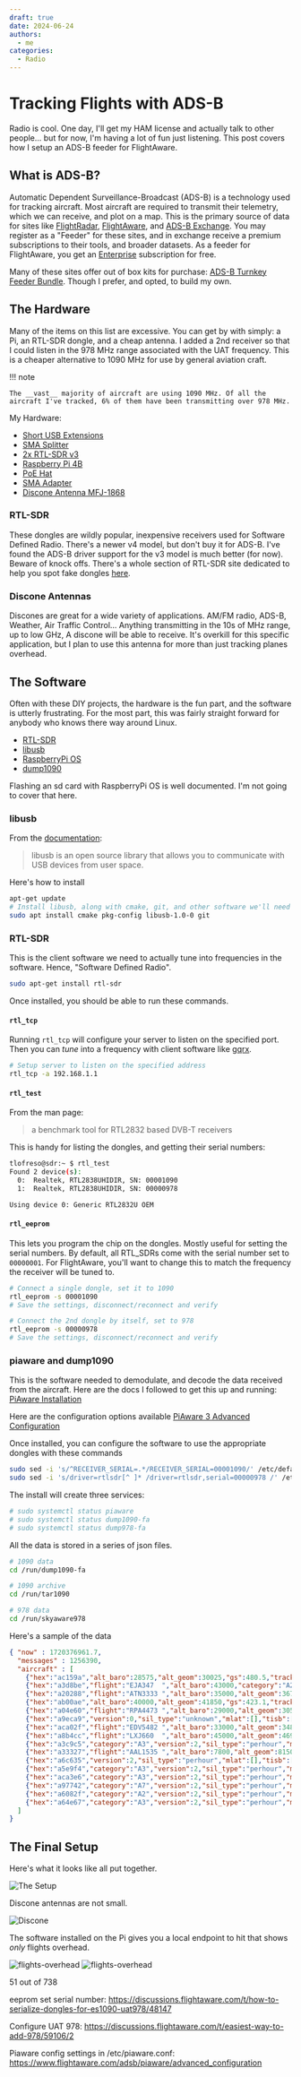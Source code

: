 ```yaml
---
draft: true
date: 2024-06-24
authors:
  - me
categories:
  - Radio
---
```


# Tracking Flights with ADS-B
Radio is cool. One day, I'll get my HAM license and actually talk to other people... but for now, I'm having a lot of fun just listening. This post covers how I setup an ADS-B feeder for FlightAware.

## What is ADS-B?
Automatic Dependent Surveillance-Broadcast (ADS-B) is a technology used for tracking aircraft. Most aircraft are required to transmit their telemetry, which we can receive, and plot on a map. This is the primary source of data for sites like [FlightRadar](https://www.flightradar24.com/), [FlightAware](https://www.flightaware.com/live/map), and [ADS-B Exchange](https://globe.adsbexchange.com/). You may register as a "Feeder" for these sites, and in exchange receive a premium subscriptions to their tools, and broader datasets. As a feeder for FlightAware, you get an [Enterprise](https://www.flightaware.com/commercial/premium/#subscriptions) subscription for free.  

Many of these sites offer out of box kits for purchase: [ADS-B Turnkey Feeder Bundle](https://store.adsbexchange.com/collections/frontpage/products/deluxe-dual-sdr-feeder-kit). Though I prefer, and opted, to build my own.

## The Hardware
Many of the items on this list are excessive. You can get by with simply: a Pi, an RTL-SDR dongle, and a cheap antenna. I added a 2nd receiver so that I could listen in the 978 MHz range associated with the UAT frequency. This is a cheaper alternative to 1090 MHz for use by general aviation craft. 

!!! note

    The __vast__ majority of aircraft are using 1090 MHz. Of all the aircraft I've tracked, 6% of them have been transmitting over 978 MHz.

My Hardware:

 - [Short USB Extensions](https://a.co/d/04jZBreV)
 - [SMA Splitter](https://a.co/d/0cGnkEcm)
 - [2x RTL-SDR v3](https://a.co/d/0d5nYy7S)
 - [Raspberry Pi 4B](https://www.microcenter.com/product/637834/raspberry-pi-4-model-b-4gb-ddr4)
 - [PoE Hat](https://a.co/d/0flXcGep)
 - [SMA Adapter](https://www.dxengineering.com/parts/cma-hm-05jsj)
 - [Discone Antenna MFJ-1868](https://www.dxengineering.com/parts/mfj-1866)

### RTL-SDR
These dongles are wildly popular, inexpensive receivers used for Software Defined Radio. There's a newer v4 model, but don't buy it for ADS-B. I've found the ADS-B driver support for the v3 model is much better (for now). Beware of knock offs. There's a whole section of RTL-SDR site dedicated to help you spot fake dongles [here](https://www.rtl-sdr.com/buy-rtl-sdr-dvb-t-dongles/).

### Discone Antennas
Discones are great for a wide variety of applications. AM/FM radio, ADS-B, Weather, Air Traffic Control... Anything transmitting in the 10s of MHz range, up to low GHz, A discone will be able to receive. It's overkill for this specific application, but I plan to use this antenna for more than just tracking planes overhead.

## The Software
Often with these DIY projects, the hardware is the fun part, and the software is utterly frustrating. For the most part, this was fairly straight forward for anybody who knows there way around Linux.

 - [RTL-SDR](https://github.com/osmocom/rtl-sdr)
 - [libusb](https://libusb.info/)
 - [RaspberryPi OS](https://www.raspberrypi.com/software/)
 - [dump1090](https://github.com/flightaware/dump1090)

Flashing an sd card with RaspberryPi OS is well documented. I'm not going to cover that here.

### libusb
From the [documentation](https://libusb.sourceforge.io/api-1.0/):

> libusb is an open source library that allows you to communicate with USB devices from user space.

Here's how to install

```bash
apt-get update
# Install libusb, along with cmake, git, and other software we'll need later
sudo apt install cmake pkg-config libusb-1.0-0 git
```

### RTL-SDR
This is the client software we need to actually tune into frequencies in the software. Hence, "Software Defined Radio".

```bash
sudo apt-get install rtl-sdr
```

Once installed, you should be able to run these commands.

#### `rtl_tcp`
Running `rtl_tcp` will configure your server to listen on the specified port. Then you can _tune_ into a frequency with client software like [gqrx](https://www.gqrx.dk).
```bash
# Setup server to listen on the specified address
rtl_tcp -a 192.168.1.1
```

#### `rtl_test`
From the man page:

> a benchmark tool for RTL2832 based DVB-T receivers

This is handy for listing the dongles, and getting their serial numbers:

```bash
tlofreso@sdr:~ $ rtl_test
Found 2 device(s):
  0:  Realtek, RTL2838UHIDIR, SN: 00001090
  1:  Realtek, RTL2838UHIDIR, SN: 00000978

Using device 0: Generic RTL2832U OEM
```

#### `rtl_eeprom`
This lets you program the chip on the dongles. Mostly useful for setting the serial numbers. By default, all RTL_SDRs come with the serial number set to `00000001`. For FlightAware, you'll want to change this to match the frequency the receiver will be tuned to.

```bash
# Connect a single dongle, set it to 1090
rtl_eeprom -s 00001090
# Save the settings, disconnect/reconnect and verify

# Connect the 2nd dongle by itself, set to 978
rtl_eeprom -s 00000978
# Save the settings, disconnect/reconnect and verify
```

### piaware and dump1090
This is the software needed to demodulate, and decode the data received from the aircraft. Here are the docs I followed to get this up and running: [PiAware Installation](https://www.flightaware.com/adsb/piaware/install)

Here are the configuration options available [PiAware 3 Advanced Configuration](https://www.flightaware.com/adsb/piaware/advanced_configuration)

Once installed, you can configure the software to use the appropriate dongles with these commands

```bash
sudo sed -i 's/^RECEIVER_SERIAL=.*/RECEIVER_SERIAL=00001090/' /etc/default/dump1090-fa
sudo sed -i 's/driver=rtlsdr[^ ]* /driver=rtlsdr,serial=00000978 /' /etc/default/dump978-fa
```

The install will create three services:

```bash
# sudo systemctl status piaware
# sudo systemctl status dump1090-fa
# sudo systemctl status dump978-fa
```

All the data is stored in a series of json files.

```bash
# 1090 data
cd /run/dump1090-fa

# 1090 archive
cd /run/tar1090

# 978 data
cd /run/skyaware978
```

Here's a sample of the data
```json
{ "now" : 1720376961.7,
  "messages" : 1256390,
  "aircraft" : [
    {"hex":"ac159a","alt_baro":28575,"alt_geom":30025,"gs":480.5,"track":72.8,"baro_rate":1216,"nav_qnh":1013.6,"nav_altitude_mcp":31008,"nav_modes":["autopilot","tcas"],"version":0,"nic_baro":1,"nac_p":10,"nac_v":2,"sil":3,"sil_type":"unknown","mlat":[],"tisb":[],"messages":15,"seen":11.1,"rssi":-26.3},
    {"hex":"a3d8be","flight":"EJA347  ","alt_baro":43000,"category":"A2","version":0,"nac_p":8,"sil":2,"sil_type":"unknown","mlat":[],"tisb":[],"messages":12,"seen":1.8,"rssi":-26.1},
    {"hex":"a20288","flight":"ATN3333 ","alt_baro":35000,"alt_geom":36750,"gs":516.5,"track":92.4,"baro_rate":64,"squawk":"6223","emergency":"none","category":"A5","nav_qnh":1013.6,"nav_altitude_mcp":35008,"nav_heading":99.8,"lat":41.393646,"lon":-81.901453,"nic":8,"rc":186,"seen_pos":0.5,"version":2,"nic_baro":1,"nac_p":10,"nac_v":2,"sil":3,"sil_type":"perhour","gva":2,"sda":3,"mlat":[],"tisb":[],"messages":209,"seen":0.2,"rssi":-24.6},
    {"hex":"ab00ae","alt_baro":40000,"alt_geom":41850,"gs":423.1,"track":276.9,"geom_rate":64,"nav_altitude_mcp":40000,"version":2,"nic_baro":1,"nac_p":10,"nac_v":1,"sil":3,"sil_type":"perhour","gva":2,"sda":2,"mlat":[],"tisb":[],"messages":55,"seen":0.2,"rssi":-23.8},
    {"hex":"a04e60","flight":"RPA4473 ","alt_baro":29000,"alt_geom":30525,"gs":487.2,"track":143.2,"baro_rate":64,"squawk":"3655","emergency":"none","category":"A3","nav_qnh":1013.6,"nav_altitude_mcp":29024,"nav_modes":["autopilot","vnav","tcas"],"lat":41.130295,"lon":-81.582031,"nic":8,"rc":186,"seen_pos":0.7,"version":2,"nic_baro":1,"nac_p":10,"nac_v":2,"sil":3,"sil_type":"perhour","gva":2,"sda":2,"mlat":[],"tisb":[],"messages":273,"seen":0.2,"rssi":-20.1},
    {"hex":"a9eca9","version":0,"sil_type":"unknown","mlat":[],"tisb":[],"messages":5,"seen":74.6,"rssi":-26.4},
    {"hex":"aca02f","flight":"EDV5482 ","alt_baro":33000,"alt_geom":34800,"gs":518.5,"track":84.4,"geom_rate":0,"squawk":"6024","emergency":"none","category":"A3","nav_qnh":1012.8,"nav_altitude_mcp":32992,"lat":41.002762,"lon":-81.723999,"nic":8,"rc":186,"seen_pos":0.5,"version":2,"nic_baro":1,"nac_p":10,"nac_v":1,"sil":3,"sil_type":"perhour","gva":2,"sda":2,"mlat":[],"tisb":[],"messages":778,"seen":0.2,"rssi":-20.2},
    {"hex":"a8b4cc","flight":"LXJ660  ","alt_baro":45000,"alt_geom":46925,"gs":553.1,"track":78.0,"baro_rate":0,"squawk":"6577","emergency":"none","category":"A3","nav_qnh":1013.6,"nav_altitude_mcp":45024,"nav_modes":["autopilot","althold","tcas"],"lat":41.214325,"lon":-81.870554,"nic":8,"rc":186,"seen_pos":0.7,"version":2,"nic_baro":1,"nac_p":10,"nac_v":2,"sil":3,"sil_type":"perhour","gva":2,"sda":2,"mlat":[],"tisb":[],"messages":623,"seen":0.0,"rssi":-23.5},
    {"hex":"a3c9c5","category":"A3","version":2,"sil_type":"perhour","mlat":[],"tisb":[],"messages":61,"seen":170.2,"rssi":-25.7},
    {"hex":"a33327","flight":"AAL1535 ","alt_baro":7800,"alt_geom":8150,"gs":278.2,"track":303.9,"baro_rate":-1408,"squawk":"7254","emergency":"none","category":"A3","nav_qnh":1018.4,"nav_altitude_mcp":4992,"nav_heading":310.1,"lat":41.101948,"lon":-81.838656,"nic":8,"rc":186,"seen_pos":50.6,"version":2,"nic_baro":1,"nac_p":9,"nac_v":1,"sil":3,"sil_type":"perhour","gva":2,"sda":2,"mlat":[],"tisb":[],"messages":911,"seen":50.6,"rssi":-22.2},
    {"hex":"a6c635","version":2,"sil_type":"perhour","mlat":[],"tisb":[],"messages":53,"seen":196.6,"rssi":-24.2},
    {"hex":"a5e9f4","category":"A3","version":2,"sil_type":"perhour","mlat":[],"tisb":[],"messages":376,"seen":105.4,"rssi":-27.1},
    {"hex":"aca3e6","category":"A3","version":2,"sil_type":"perhour","mlat":[],"tisb":[],"messages":1213,"seen":150.8,"rssi":-24.3},
    {"hex":"a97742","category":"A7","version":2,"sil_type":"perhour","mlat":[],"tisb":[],"messages":180,"seen":268.8,"rssi":-24.1},
    {"hex":"a6082f","category":"A2","version":2,"sil_type":"perhour","mlat":[],"tisb":[],"messages":1322,"seen":110.5,"rssi":-25.7},
    {"hex":"a64e67","category":"A3","version":2,"sil_type":"perhour","mlat":[],"tisb":[],"messages":993,"seen":149.3,"rssi":-25.7}
  ]
}
```

## The Final Setup
Here's what it looks like all put together.

![The Setup](../../assets/posts/tracking-flights-overhead/the-setup.png)

Discone antennas are not small.

![Discone](../../assets/posts/tracking-flights-overhead/discone.png)

The software installed on the Pi gives you a local endpoint to hit that shows _only_ flights overhead.

![flights-overhead](../../assets/posts/tracking-flights-overhead/flights-overhead-dark.png#only-dark)
![flights-overhead](../../assets/posts/tracking-flights-overhead/flights-overhead-light.png#only-light)






51 out of 738


  
    
      

eeprom set serial number: https://discussions.flightaware.com/t/how-to-serialize-dongles-for-es1090-uat978/48147

Configure UAT 978: https://discussions.flightaware.com/t/easiest-way-to-add-978/59106/2

Piaware config settings in /etc/piaware.conf: https://www.flightaware.com/adsb/piaware/advanced_configuration



[^1]: In the US, aircraft may transmit in 